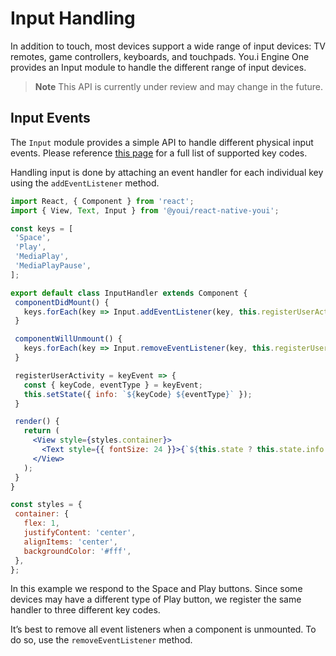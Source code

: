 # Input Handling

In addition to touch, most devices support a wide range of input devices: TV remotes, game controllers, keyboards, and touchpads. You.i Engine One provides an Input module to handle the different range of input devices.

> **Note** This API is currently under review and may change in the future.


## Input Events

The `Input` module provides a simple API to handle different physical
input events. Please reference [this
page](https://developer.youi.tv/API_Docs/latest/core/html/group__events.html#gaaa98c87d4d3a110e58e1f498d91a8b25)
for a full list of supported key codes.

Handling input is done by attaching an event handler for each individual
key using the `addEventListener` method.

```jsx
import React, { Component } from 'react';
import { View, Text, Input } from '@youi/react-native-youi';

const keys = [
 'Space',
 'Play',
 'MediaPlay',
 'MediaPlayPause',
];

export default class InputHandler extends Component {
 componentDidMount() {
   keys.forEach(key => Input.addEventListener(key, this.registerUserActivity));
 }

 componentWillUnmount() {
   keys.forEach(key => Input.removeEventListener(key, this.registerUserActivity));
 }

 registerUserActivity = keyEvent => {
   const { keyCode, eventType } = keyEvent;
   this.setState({ info: `${keyCode} ${eventType}` });
 }

 render() {
   return (
     <View style={styles.container}>
       <Text style={{ fontSize: 24 }}>{`${this.state ? this.state.info : 'Press Space or the Play Button'}`}</Text>
     </View>
   );
 }
}

const styles = {
 container: {
   flex: 1,
   justifyContent: 'center',
   alignItems: 'center',
   backgroundColor: '#fff',
 },
};
```

In this example we respond to the Space and Play buttons. Since some
devices may have a different type of Play button, we register the same
handler to three different key codes.

It’s best to remove all event listeners when a component is unmounted.
To do so, use the `removeEventListener` method.
